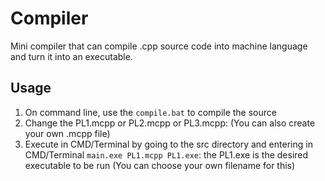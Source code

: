 # Compiler

Mini compiler that can compile .cpp source code into machine language and turn it into an
executable.

## Usage

1. On command line, use the `compile.bat` to compile the source
2. Change the PL1.mcpp or PL2.mcpp or PL3.mcpp: (You can also create your own .mcpp file)
3. Execute in CMD/Terminal by going to the src directory and entering in CMD/Terminal `main.exe PL1.mcpp PL1.exe`: 
the PL1.exe is the desired executable to be run (You can choose your own filename for this)
